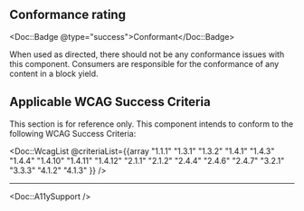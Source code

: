 ## Conformance rating

<Doc::Badge @type="success">Conformant</Doc::Badge>

When used as directed, there should not be any conformance issues with this component. Consumers are responsible for the conformance of any content in a block yield.

## Applicable WCAG Success Criteria

This section is for reference only. This component intends to conform to the following WCAG Success Criteria:

<Doc::WcagList @criteriaList={{array "1.1.1" "1.3.1" "1.3.2" "1.4.1" "1.4.3" "1.4.4" "1.4.10" "1.4.11" "1.4.12" "2.1.1" "2.1.2" "2.4.4" "2.4.6" "2.4.7" "3.2.1" "3.3.3" "4.1.2" "4.1.3" }} />

---
<Doc::A11ySupport />
